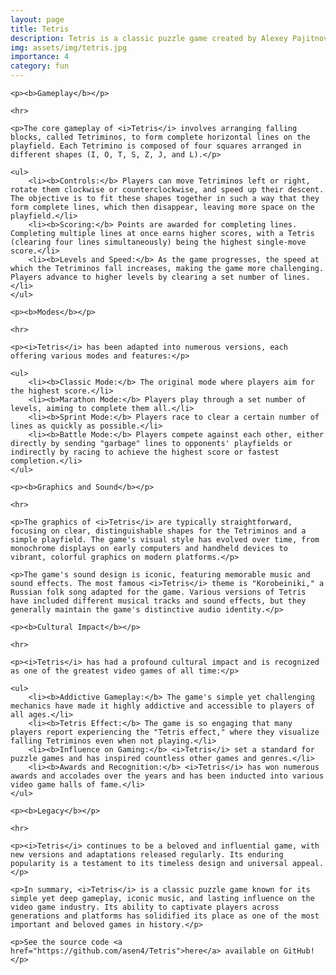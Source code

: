 ```yaml
---
layout: page
title: Tetris
description: Tetris is a classic puzzle game created by Alexey Pajitnov, where players arrange falling blocks, known as Tetriminos, to form complete horizontal lines without gaps. Completed lines disappear, earning the player points and preventing the blocks from stacking up to the top of the screen.
img: assets/img/tetris.jpg
importance: 4
category: fun
---
```


<div>

    <p><b>Gameplay</b></p>

    <hr>

    <p>The core gameplay of <i>Tetris</i> involves arranging falling blocks, called Tetriminos, to form complete horizontal lines on the playfield. Each Tetrimino is composed of four squares arranged in different shapes (I, O, T, S, Z, J, and L).</p>

    <ul>
        <li><b>Controls:</b> Players can move Tetriminos left or right, rotate them clockwise or counterclockwise, and speed up their descent. The objective is to fit these shapes together in such a way that they form complete lines, which then disappear, leaving more space on the playfield.</li>
        <li><b>Scoring:</b> Points are awarded for completing lines. Completing multiple lines at once earns higher scores, with a Tetris (clearing four lines simultaneously) being the highest single-move score.</li>
        <li><b>Levels and Speed:</b> As the game progresses, the speed at which the Tetriminos fall increases, making the game more challenging. Players advance to higher levels by clearing a set number of lines.</li>
    </ul>

    <p><b>Modes</b></p>

    <hr>

    <p><i>Tetris</i> has been adapted into numerous versions, each offering various modes and features:</p>

    <ul>
        <li><b>Classic Mode:</b> The original mode where players aim for the highest score.</li>
        <li><b>Marathon Mode:</b> Players play through a set number of levels, aiming to complete them all.</li>
        <li><b>Sprint Mode:</b> Players race to clear a certain number of lines as quickly as possible.</li>
        <li><b>Battle Mode:</b> Players compete against each other, either directly by sending "garbage" lines to opponents' playfields or indirectly by racing to achieve the highest score or fastest completion.</li>
    </ul>

    <p><b>Graphics and Sound</b></p>

    <hr>

    <p>The graphics of <i>Tetris</i> are typically straightforward, focusing on clear, distinguishable shapes for the Tetriminos and a simple playfield. The game's visual style has evolved over time, from monochrome displays on early computers and handheld devices to vibrant, colorful graphics on modern platforms.</p>

    <p>The game's sound design is iconic, featuring memorable music and sound effects. The most famous <i>Tetris</i> theme is "Korobeiniki," a Russian folk song adapted for the game. Various versions of Tetris have included different musical tracks and sound effects, but they generally maintain the game's distinctive audio identity.</p>

    <p><b>Cultural Impact</b></p>

    <hr>

    <p><i>Tetris</i> has had a profound cultural impact and is recognized as one of the greatest video games of all time:</p>

    <ul>
        <li><b>Addictive Gameplay:</b> The game's simple yet challenging mechanics have made it highly addictive and accessible to players of all ages.</li>
        <li><b>Tetris Effect:</b> The game is so engaging that many players report experiencing the "Tetris effect," where they visualize falling Tetriminos even when not playing.</li>
        <li><b>Influence on Gaming:</b> <i>Tetris</i> set a standard for puzzle games and has inspired countless other games and genres.</li>
        <li><b>Awards and Recognition:</b> <i>Tetris</i> has won numerous awards and accolades over the years and has been inducted into various video game halls of fame.</li>
    </ul>

    <p><b>Legacy</b></p>

    <hr>

    <p><i>Tetris</i> continues to be a beloved and influential game, with new versions and adaptations released regularly. Its enduring popularity is a testament to its timeless design and universal appeal.</p>

    <p>In summary, <i>Tetris</i> is a classic puzzle game known for its simple yet deep gameplay, iconic music, and lasting influence on the video game industry. Its ability to captivate players across generations and platforms has solidified its place as one of the most important and beloved games in history.</p>

    <p>See the source code <a href="https://github.com/asen4/Tetris">here</a> available on GitHub!</p>

</div>

